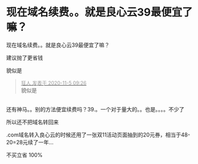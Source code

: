 # 现在域名续费。。就是良心云39最便宜了嘛？


现在域名续费。。就是良心云39最便宜了嘛？

建议抛了更省钱

貌似是

<div class="quote"><blockquote><font size="2"><a href="https://www.hostloc.com/forum.php?mod=redirect&amp;goto=findpost&amp;pid=9404996&amp;ptid=762633" target="_blank"><font color="#999999">狂人 发表于 2020-11-5 09:26</font></a></font><br />
貌似是</blockquote></div><br />
还有神马。。别的方法便宜续费吗？39.。一个对于量大的。。也是。。。。不少了

所以还不把域名转回来

.com域名转入良心云的时候还用了一张双11活动页面抽到的20元券，相当于48-20=28元续了一年...

不买立省 100%
